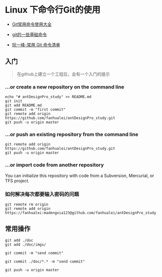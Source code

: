 # Linux 下命令行Git的使用





* [Git常用命令使用大全](https://www.cnblogs.com/Gxiaopan/p/6714539.html)

* [git的一些基础命令](http://www.cnblogs.com/libin-1/p/5918468.html)

* [阮一峰-常用 Git 命令清单](http://www.ruanyifeng.com/blog/2015/12/git-cheat-sheet.html)



## 入门



> 在github上建立一个工程后，会有一个入门的提示

### …or create a new repository on the command line

```
echo "# antDesignPro_study" >> README.md
git init
git add README.md
git commit -m "first commit"
git remote add origin https://github.com/fanhualei/antDesignPro_study.git
git push -u origin master
```

### …or push an existing repository from the command line

```
git remote add origin https://github.com/fanhualei/antDesignPro_study.git
git push -u origin master
```

### …or import code from another repository

You can initialize this repository with code from a Subversion, Mercurial, or TFS project.



### 如何解决每次都要输入密码的问题

```
git remote rm origin 
git remote add origin https://fanhualei:madengxia123@github.com/fanhualei/antDesignPro_study.git

```







## 常用操作



```
git add ./doc
git add ./doc/imgs/

git commit -m "send commit"

git commit ./doc/*.* -m "send commit"

git push -u origin master



```



